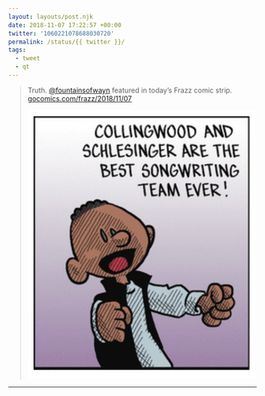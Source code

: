 ```yaml
---
layout: layouts/post.njk
date: 2018-11-07 17:22:57 +00:00
twitter: '1060221078688030720'
permalink: /status/{{ twitter }}/
tags: 
  - tweet
  - qt
---
```


> Truth. [@fountainsofwayn](https://twitter.com/fountainsofwayn) featured in today’s Frazz comic strip. [gocomics.com/frazz/2018/11/07](https://www.gocomics.com/frazz/2018/11/07)
> 
> ![A panel from comic strip Frazz with a young boy (Caulfield) and says “Collingwood and Schlesinger are the best songwriting team ever!”](/img/1060221078688030720-Drao919VsAAKNha.jpg)
---
